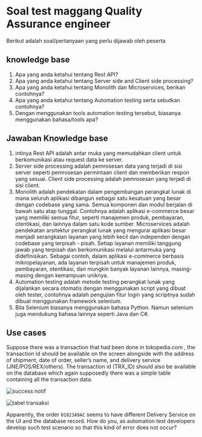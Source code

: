# Soal test maggang Quality Assurance engineer

Berikut adalah soal/pertanyaan yang perlu dijawab oleh peserta

## knowledge base

1. Apa yang anda ketahui tentang Rest API?
2. Apa yang anda ketahui tentang Server side and Client side processing?
3. Apa yang anda ketahui tentang Monolith dan Microservices, berikan contohnya?
4. Apa yang anda ketahui tentang Automation testing serta sebutkan contohnya?
5. Dengan menggunakan tools automation testing tersebut, biasanya menggunakan bahasa/tools apa?

## Jawaban Knowledge base

1. intinya Rest API adalah antar muka yang memudahkan client untuk berkomunikasi atau request data ke server.
2. Server side processing adalah pemrosesan data yang terjadi di sisi server seperti pemrosesan permintaan client dan memberikan respon yang sesuai. Client side processing adalah pemrosesan yang terjadi di sisi client.
3. Monolith adalah pendekatan dalam pengembangan perangkat lunak di mana seluruh aplikasi dibangun sebagai satu kesatuan yang besar dengan codebase yang sama. Semua komponen dan modul berjalan di bawah satu atap tunggal. Contohnya adalah aplikasi e-commerce besar yang memiliki semua fitur, seperti manajemen produk, pembayaran, otentikasi, dan lainnya dalam satu kode sumber.
Microservices adalah pendekatan arsitektur perangkat lunak yang mengurai aplikasi besar menjadi serangkaian layanan yang lebih kecil dan independen dengan codebase yang terpisah - pisah. Setiap layanan memiliki tanggung jawab yang terpisah dan berkomunikasi melalui antarmuka yang didefinisikan. Sebagai contoh, dalam aplikasi e-commerce berbasis mikropelayanan, ada layanan terpisah untuk manajemen produk, pembayaran, otentikasi, dan mungkin banyak layanan lainnya, masing-masing dengan kemampuan uniknya.
4. Automation testing adalah metode testing perangkat lunak yang dijalankan secara otomatis dengan menggunakan script yang dibuat oleh tester, contohnya adalah pengujian fitur login yang scriptnya sudah dibuat menggunakan framework selenium.
5. Bila Selenium biasanya menggunakan bahasa Python. Namun selenium juga mendukung bahasa lainnya seperti Java dan C#.

## Use cases

Suppose there was a transaction that had been done in tokopedia.com , the transaction
id should be available on the screen alongside with the address of shipment, date of
order, seller’s name, and delivery service (JNE/POS/REX/others). 
The transaction id (TRX_ID) should also be available on the database which again supposedly there was a simple table containing all the transaction data.

![success notif](imgs/trx-notif.png)

![tabel transaksi](imgs/table-trx.png)

Apparently, the order `01023A9AC` seems to have different Delivery Service on the UI and the
database record. How do you, as automation test developers develop such test scenario so that
this kind of error does not occur?